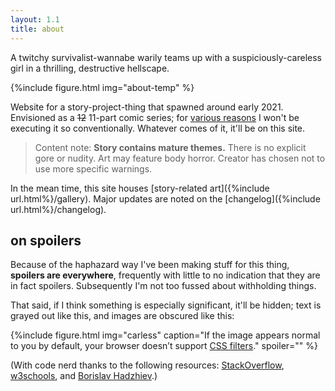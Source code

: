 ```yaml
---
layout: 1.1
title: about
---
```

A twitchy survivalist-wannabe warily teams up with a suspiciously-careless girl in a thrilling, destructive hellscape.

{%include figure.html
	img="about-temp"
%}

Website for a story-project-thing that spawned around early 2021. Envisioned as a ~~12~~ 11-part comic series; for <a href="https://a-flyleaf.github.io/blog/project-rambling#now-what" class="ext">various reasons</a> I won't be executing it so conventionally. Whatever comes of it, it'll be on this site.

> Content note: **Story contains mature themes.** There is no explicit gore or nudity. Art may feature body horror. Creator has chosen not to use more specific warnings.

In the mean time, this site houses [story-related art]({%include url.html%}/gallery). Major updates are noted on the [changelog]({%include url.html%}/changelog).

## on spoilers
Because of the haphazard way I've been making stuff for this thing, **spoilers are everywhere**, frequently with little to no indication that they are in fact spoilers. Subsequently I'm not too fussed about withholding things.

That said, if I think something is especially significant, it'll be hidden; text is grayed out <span class="spoiler">like this</span>, and images are obscured like this:

{%include figure.html
	img="carless"
	caption="If the image appears normal to you by default, your browser doesn’t support <a href='https://caniuse.com/css-filters' class='ext'>CSS filters</a>."
	spoiler=""
%}

(With code nerd thanks to the following resources: <a href="https://stackoverflow.com/a/19075983" class="ext">StackOverflow</a>, <a href="https://www.w3schools.com/jsref/met_document_queryselector.asp" class="ext">w3schools</a>, and <a href="https://bobbyhadz.com/blog/javascript-addeventlistener-queryselectorall" class="ext">Borislav Hadzhiev</a>.)
